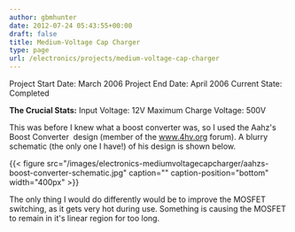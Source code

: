 ```yaml
---
author: gbmhunter
date: 2012-07-24 05:43:55+00:00
draft: false
title: Medium-Voltage Cap Charger
type: page
url: /electronics/projects/medium-voltage-cap-charger
---
```


Project Start Date: March 2006
Project End Date: April 2006
Current State: Completed

**The Crucial Stats:**
Input Voltage: 12V
Maximum Charge Voltage: 500V

This was before I knew what a boost converter was, so I used the Aahz's Boost Converter  design (member of the www.4hv.org forum). A blurry schematic (the only one I have!) of his design is shown below.

{{< figure src="/images/electronics-mediumvoltagecapcharger/aahzs-boost-converter-schematic.jpg" caption="" caption-position="bottom" width="400px" >}}

The only thing I would do differently would be to improve the MOSFET switching, as it gets very hot during use. Something is causing the MOSFET to remain in it's linear region for too long.

